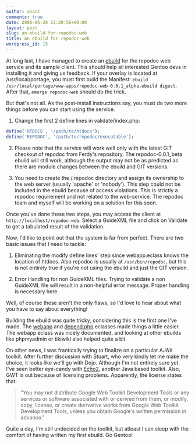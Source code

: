 ```yaml
---
author: anant
comments: true
date: 2006-06-28 12:20:56+00:00
layout: post
slug: an-ebuild-for-repodoc-web
title: An ebuild for repodoc-web
wordpress_id: 15
---
```


At long last, I have managed to create an
[ebuild](http://www.kix.in/soc/repodoc/repodoc-web-0.0.1_alpha.ebuild) for
the repodoc web service and its sample client. This should help all
interested Gentoo devs in installing it and giving us feedback. If your
overlay is located at /usr/local/portage, you must first build the Manifest:
`ebuild /usr/local/portage/www-apps/repodoc-web-0.0.1_alpha.ebuild digest`.
After that, `emerge repodoc-web` should do the trick.

But that's not all. As the post-install instructions say, you must do two
more things before you can start using the service.

1. Change the first 2 define lines in validate/index.php:

``` php
define('HTDOCS', '/path/to/htdocs');
define('REPODOC', '/path/to/repodoc/executable');
```

2. Please note that the service will work well only with the latest GIT
checkout of repodoc from Ferdy's repository. The repodoc-0.0.1_beta ebuild
will still work, although the output may not be as predicted as there are
module changes between the ebuild and GIT versions.

3. You need to create the /.repodoc directory and assign its ownership to
the web server (usually 'apache' or 'nobody'). This step could not be
included in the ebuild because of access violations. This is strictly a
repodoc requirement and not related to the web-service. The repodoc team and
myself will be working on a solution for this soon.

Once you've done these two steps, you may access the client at
`http://localhost/repodoc-web`. Select a GuideXML file and click on Validate
to get a tabulated result of the validation.

Now, I'd like to point out that the system is far from perfect. There are two
basic issues that I need to tackle:

1. Eliminating the modify define lines' step since webapp.eclass knows the
location of htdocs. Also repodoc is usually at `/usr/bin/repodoc`, but this
is not entirely true if you're not using the ebuild and just the GIT version.

2. Error Handling for non GuideXML files. Trying to validate a non GuideXML
file will result in a non-helpful error message. Proper handling is necessary
here.

Well, of course these aren't the only flaws, so I'd love to hear about what
you have to say about everything!

Building the ebuild was quite tricky, considering this is the first one I've
made. The [webapp](http://www.gentoo.org/proj/en/webapps/webapp-eclass.xml)
and [depend.php](http://gunnarwrobel.de/projects/EbuildDevelopment.html)
eclasses made things a little easier. The webapp eclass was nicely
documented, and looking at other ebuilds like phpmyadmin or tikiwiki also
helped quite a bit.

On other news, I was frantically trying to finalize on a particular AJAX
toolkit. After further discussion with Stuart, who very kindly let me make
the choice, it looks like we'll go with Dojo. Although I'm not entirely sure
yet. I've seen better eye-candy with
[Echo2](http://www.nextapp.com/platform/echo2/echo/), another Java based
toolkit. Also, GWT is out because of licensing problems. Apparently, the
license states that:

> "You may not distribute Google Web Toolkit Development Tools or any services or software associated with or derived from them, or modify, copy, license, or create derivative works from Google Web Toolkit Development Tools, unless you obtain Google's written permission in advance."

Quite a day, I'm still undecided on the toolkit, but atleast I can sleep with
the comfort of having written my first ebuild. Go Gentoo!
